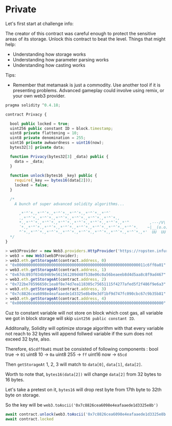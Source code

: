 # Private

Let's first start at challenge info:

The creator of this contract was careful enough to protect the sensitive areas of its storage.
Unlock this contract to beat the level.
Things that might help:
* Understanding how storage works
* Understanding how parameter parsing works
* Understanding how casting works

Tips:
* Remember that metamask is just a commodity. Use another tool if it is presenting problems. Advanced gameplay could involve using remix, or your own web3 provider.

```javascript
pragma solidity ^0.4.18;

contract Privacy {

  bool public locked = true;
  uint256 public constant ID = block.timestamp;
  uint8 private flattening = 10;
  uint8 private denomination = 255;
  uint16 private awkwardness = uint16(now);
  bytes32[3] private data;

  function Privacy(bytes32[3] _data) public {
    data = _data;
  }
  
  function unlock(bytes16 _key) public {
    require(_key == bytes16(data[2]));
    locked = false;
  }

  /*
    A bunch of super advanced solidity algorithms...

      ,*'^`*.,*'^`*.,*'^`*.,*'^`*.,*'^`*.,*'^`
      .,*'^`*.,*'^`*.,*'^`*.,*'^`*.,*'^`*.,*'^`*.,
      *.,*'^`*.,*'^`*.,*'^`*.,*'^`*.,*'^`*.,*'^`*.,*'^         ,---/V\
      `*.,*'^`*.,*'^`*.,*'^`*.,*'^`*.,*'^`*.,*'^`*.,*'^`*.    ~|__(o.o)
      ^`*.,*'^`*.,*'^`*.,*'^`*.,*'^`*.,*'^`*.,*'^`*.,*'^`*.,*'  UU  UU
  */
}
```

```javascript
> web3Provider = new Web3.providers.HttpProvider('https://ropsten.infura.io/');
> web3 = new Web3(web3Provider);
> web3.eth.getStorageAt(contract.address, 0)
< "0x00000000000000000000000000000000000000000000000000000011c6ff0a01"
> web3.eth.getStorageAt(contract.address, 1)
< "0x67dc893f034b9469e561561209d48f538e06c0a56beaeeb8d4d5aa8c8f9ad467"
> web3.eth.getStorageAt(contract.address, 2)
< "0x722be78596650c1ea8f8e74d7ea118305c75651115f4277afed5f2f486f9e6a3"
> web3.eth.getStorageAt(contract.address, 3)
< "0x7c8826cea6098e4eafaaede1d3325e8b49e3df1bf9d747fc090cbc67c9b35b81"
> web3.eth.getStorageAt(contract.address, 4)
< "0x0000000000000000000000000000000000000000000000000000000000000000"
```

Cuz to constant variable will not store on block which cost gas, all variable we got in block storage will skip `uint256 public constant ID`.

Additonally, Solidity will optimize storage algorithm with that every variable not reach to 32 bytes will append follwed variable if the sum does not exceed 32 byte, also.

Therefore, `65cdff0a01` must be consisted of following components :
bool true -> `01`
uint8 10 -> `0a`
uint8 255 -> `ff`
uint16 now -> `65cd`

Then `getStorageAt` 1, 2, 3 will match to `data[0]`, `data[1]`, `data[2]`.

Worth to note that, `bytes16(data[2])` will change `data[2]` from 32 bytes to 16 bytes.

Let's take a pretest on it, `bytes16` will drop rest byte from 17th byte to 32th byte on storage.

So the key will be `web3.toAscii('0x7c8826cea6098e4eafaaede1d3325e8b')`

```javascript
await contract.unlock(web3.toAscii('0x7c8826cea6098e4eafaaede1d3325e8b'))
await contract.locked
```